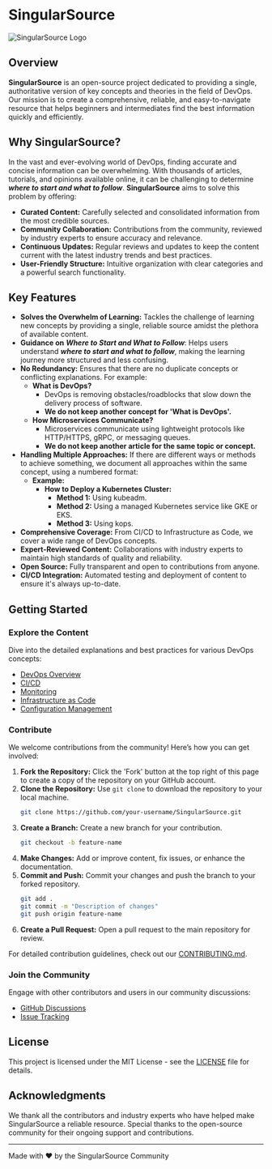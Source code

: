 # SingularSource

![SingularSource Logo](path-to-logo-image)

## Overview

**SingularSource** is an open-source project dedicated to providing a single, authoritative version of key concepts and theories in the field of DevOps. Our mission is to create a comprehensive, reliable, and easy-to-navigate resource that helps beginners and intermediates find the best information quickly and efficiently.

## Why SingularSource?

In the vast and ever-evolving world of DevOps, finding accurate and concise information can be overwhelming. With thousands of articles, tutorials, and opinions available online, it can be challenging to determine **_where to start and what to follow_**. **SingularSource** aims to solve this problem by offering:

- **Curated Content:** Carefully selected and consolidated information from the most credible sources.
- **Community Collaboration:** Contributions from the community, reviewed by industry experts to ensure accuracy and relevance.
- **Continuous Updates:** Regular reviews and updates to keep the content current with the latest industry trends and best practices.
- **User-Friendly Structure:** Intuitive organization with clear categories and a powerful search functionality.

## Key Features

- **Solves the Overwhelm of Learning:** Tackles the challenge of learning new concepts by providing a single, reliable source amidst the plethora of available content.
- **Guidance on** **_Where to Start and What to Follow_**: Helps users understand **_where to start and what to follow_**, making the learning journey more structured and less confusing.
- **No Redundancy:** Ensures that there are no duplicate concepts or conflicting explanations. For example:
  - **What is DevOps?** 
    - DevOps is removing obstacles/roadblocks that slow down the delivery process of software.
    - **We do not keep another concept for 'What is DevOps'.**
  - **How Microservices Communicate?**
    - Microservices communicate using lightweight protocols like HTTP/HTTPS, gRPC, or messaging queues.
    - **We do not keep another article for the same topic or concept.**
- **Handling Multiple Approaches:** If there are different ways or methods to achieve something, we document all approaches within the same concept, using a numbered format:
  - **Example:**
    - **How to Deploy a Kubernetes Cluster:**
      - **Method 1:** Using kubeadm.
      - **Method 2:** Using a managed Kubernetes service like GKE or EKS.
      - **Method 3:** Using kops.
- **Comprehensive Coverage:** From CI/CD to Infrastructure as Code, we cover a wide range of DevOps concepts.
- **Expert-Reviewed Content:** Collaborations with industry experts to maintain high standards of quality and reliability.
- **Open Source:** Fully transparent and open to contributions from anyone.
- **CI/CD Integration:** Automated testing and deployment of content to ensure it's always up-to-date.


## Getting Started

### Explore the Content

Dive into the detailed explanations and best practices for various DevOps concepts:

- [DevOps Overview](concepts/DevOps/Overview.md)
- [CI/CD](concepts/DevOps/CI_CD/Introduction.md)
- [Monitoring](concepts/DevOps/Monitoring/Introduction.md)
- [Infrastructure as Code](concepts/DevOps/Infrastructure_as_Code/Introduction.md)
- [Configuration Management](concepts/DevOps/Configuration_Management/Introduction.md)

### Contribute

We welcome contributions from the community! Here’s how you can get involved:

1. **Fork the Repository:** Click the 'Fork' button at the top right of this page to create a copy of the repository on your GitHub account.
2. **Clone the Repository:** Use `git clone` to download the repository to your local machine.
    ```sh
    git clone https://github.com/your-username/SingularSource.git
    ```
3. **Create a Branch:** Create a new branch for your contribution.
    ```sh
    git checkout -b feature-name
    ```
4. **Make Changes:** Add or improve content, fix issues, or enhance the documentation.
5. **Commit and Push:** Commit your changes and push the branch to your forked repository.
    ```sh
    git add .
    git commit -m "Description of changes"
    git push origin feature-name
    ```
6. **Create a Pull Request:** Open a pull request to the main repository for review.

For detailed contribution guidelines, check out our [CONTRIBUTING.md](CONTRIBUTING.MD).

### Join the Community

Engage with other contributors and users in our community discussions:

- [GitHub Discussions](https://github.com/SingularSource/Discussions)
- [Issue Tracking](https://github.com/SingularSource/Issues)

## License

This project is licensed under the MIT License - see the [LICENSE](LICENSE) file for details.

## Acknowledgments

We thank all the contributors and industry experts who have helped make SingularSource a reliable resource. Special thanks to the open-source community for their ongoing support and contributions.

---

Made with ❤️ by the SingularSource Community
